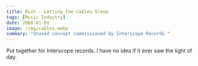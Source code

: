 ```yaml
---
title: Bush - Letting the Cables Sleep
tags: [Music Industry]
date: 2008-01-01
image: /img/cables.webp
summary: "Unused concept commissioned by Interscope Records."
---
```


Put together for Interscope records. I have no idea if it ever saw the light of day.

